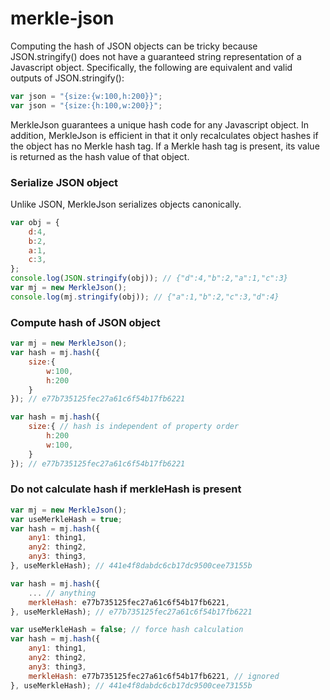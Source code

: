 # merkle-json
Computing the hash of JSON objects can be tricky because JSON.stringify()
does not have a guaranteed string representation of a Javascript object.
Specifically, the following are equivalent and valid outputs of JSON.stringify():

```js
var json = "{size:{w:100,h:200}}";
var json = "{size:{h:100,w:200}}";
```

MerkleJson guarantees a unique hash code for any Javascript object.
In addition, MerkleJson is efficient in that it only recalculates 
object hashes if the object has no Merkle hash tag. If a Merkle hash
tag is present, its value is returned as the hash value of that object.

### Serialize JSON object
Unlike JSON, MerkleJson serializes objects canonically.

```js
var obj = {
    d:4,
    b:2,
    a:1,
    c:3,
};
console.log(JSON.stringify(obj)); // {"d":4,"b":2,"a":1,"c":3}
var mj = new MerkleJson();
console.log(mj.stringify(obj)); // {"a":1,"b":2,"c":3,"d":4}
```

### Compute hash of JSON object
```js
var mj = new MerkleJson();
var hash = mj.hash({
    size:{
        w:100,
        h:200
    }
}); // e77b735125fec27a61c6f54b17fb6221

var hash = mj.hash({
    size:{ // hash is independent of property order
        h:200
        w:100,
    }
}); // e77b735125fec27a61c6f54b17fb6221
```
### Do not calculate hash if merkleHash is present
```js
var mj = new MerkleJson();
var useMerkleHash = true;
var hash = mj.hash({
    any1: thing1, 
    any2: thing2, 
    any3: thing3, 
}, useMerkleHash); // 441e4f8dabdc6cb17dc9500cee73155b

var hash = mj.hash({
    ... // anything
    merkleHash: e77b735125fec27a61c6f54b17fb6221, 
}, useMerkleHash); // e77b735125fec27a61c6f54b17fb6221

var useMerkleHash = false; // force hash calculation
var hash = mj.hash({
    any1: thing1, 
    any2: thing2, 
    any3: thing3, 
    merkleHash: e77b735125fec27a61c6f54b17fb6221, // ignored
}, useMerkleHash); // 441e4f8dabdc6cb17dc9500cee73155b
```
